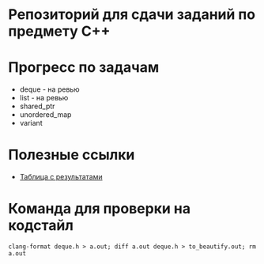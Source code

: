# Репозиторий для сдачи заданий по предмету C++

# Прогресс по задачам
- deque - на ревью
- list - на ревью
- shared_ptr
- unordered_map
- variant


# Полезные ссылки
- [Таблица с результатами](https://docs.google.com/spreadsheets/d/1stlHqG1o7f2N1gPj7SgvM253V6KVPlMteuiUVfbnfjk/edit#gid=1167867899)

# Команда для проверки на кодстайл
```
clang-format deque.h > a.out; diff a.out deque.h > to_beautify.out; rm a.out
```